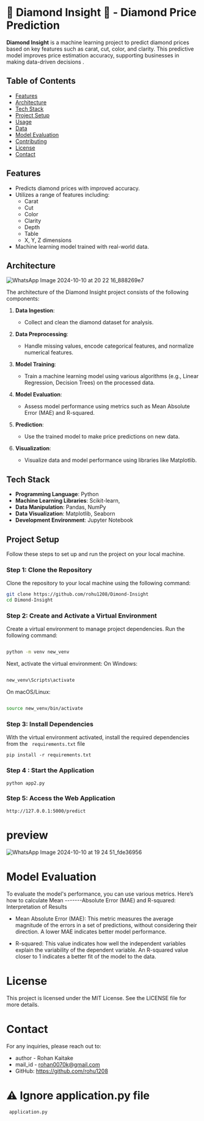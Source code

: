 #  💎 Diamond Insight 💎 - Diamond Price Prediction

**Diamond Insight** is a machine learning project to predict diamond prices based on key features such as carat, cut, color, and clarity. This predictive model improves price estimation accuracy, supporting businesses in making data-driven decisions .

## Table of Contents

- [Features](#features)
- [Architecture](#architecture)
- [Tech Stack](#tech-stack)
- [Project Setup](#project-setup)
- [Usage](#usage)
- [Data](#data)
- [Model Evaluation](#model-evaluation)
- [Contributing](#contributing)
- [License](#license)
- [Contact](#contact)

## Features

- Predicts diamond prices with improved accuracy.
- Utilizes a range of features including:
  - Carat
  - Cut
  - Color
  - Clarity
  - Depth
  - Table
  - X, Y, Z dimensions
- Machine learning model trained with real-world data.
## Architecture

![WhatsApp Image 2024-10-10 at 20 22 16_888269e7](https://github.com/user-attachments/assets/551afe18-886e-4d9a-afdb-4408be293279)


The architecture of the Diamond Insight project consists of the following components:

1. **Data Ingestion**: 
   - Collect and clean the diamond dataset for analysis.

2. **Data Preprocessing**: 
   - Handle missing values, encode categorical features, and normalize numerical features.

3. **Model Training**: 
   - Train a machine learning model using various algorithms (e.g., Linear Regression, Decision Trees) on the processed data.

4. **Model Evaluation**: 
   - Assess model performance using metrics such as Mean Absolute Error (MAE) and R-squared.

5. **Prediction**: 
   - Use the trained model to make price predictions on new data.

6. **Visualization**: 
   - Visualize data and model performance using libraries like Matplotlib.
## Tech Stack

- **Programming Language**: Python
- **Machine Learning Libraries**: Scikit-learn,
- **Data Manipulation**: Pandas, NumPy
- **Data Visualization**: Matplotlib, Seaborn
- **Development Environment**: Jupyter Notebook  
   
## **Project Setup**

Follow these steps to set up and run the project on your local machine.

### Step 1: Clone the Repository
Clone the repository to your local machine using the following command:

```bash
git clone https://github.com/rohu1208/Dimond-Insight
cd Dimond-Insight
```

### Step 2: Create and Activate a Virtual Environment 
Create a virtual environment to manage project dependencies. Run the following command:

```bash

python -m venv new_venv
```
Next, activate the virtual environment:
   On Windows:
   
   ```bash
   
   new_venv\Scripts\activate
   ```
   On macOS/Linux:
   
   ```bash
   
   source new_venv/bin/activate
   ```

### Step 3: Install Dependencies
With the virtual environment activated, install the required dependencies from the ``` requirements.txt``` file 

```
pip install -r requirements.txt
```

### Step 4 : Start the Application
```
python app2.py
```

### Step 5: Access the Web Application
```
http://127.0.0.1:5000/predict
```
# preview 

![WhatsApp Image 2024-10-10 at 19 24 51_fde36956](https://github.com/user-attachments/assets/c096abf7-075e-4ac5-aeb6-aadf2b8e4032)



# Model Evaluation
To evaluate the model's performance, you can use various metrics. Here’s how to calculate Mean -------Absolute Error (MAE) and R-squared:
Interpretation of Results
- Mean Absolute Error (MAE): This metric measures the average magnitude of the errors in a set of predictions, without considering their direction. A lower MAE indicates better model performance.

- R-squared: This value indicates how well the independent variables explain the variability of the dependent variable. An R-squared value closer to 1 indicates a better fit of the model to the data.

# License
This project is licensed under the MIT License. See the LICENSE file for more details.

# Contact
For any inquiries, please reach out to:

- author - Rohan Kaitake
- mail_id - rohan0070k@gmail.com
- GitHub: https://github.com/rohu1208

# ⚠️ Ignore application.py file
``` application.py```


